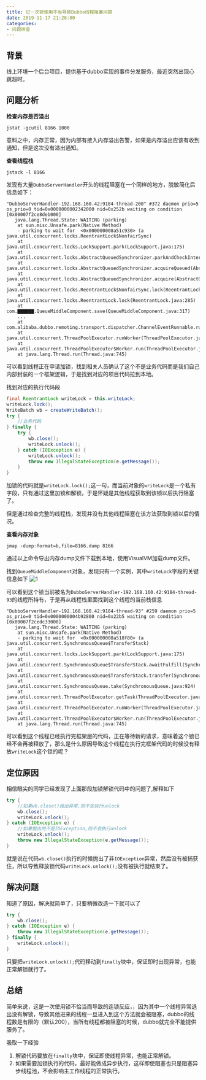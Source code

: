 ```yaml
---
title: 记一次锁使用不当导致Dubbo线程阻塞问题
date: 2019-11-17 21:28:00
categories:
- 问题排查
---
```


## 背景

线上环境一个后台项目，提供基于dubbo实现的事件分发服务，最近突然出现心跳超时。

## 问题分析

**检查内存是否溢出**
```shell
jstat -gcutil 8166 1000
```
意料之中，内存正常，因为内部有接入内存溢出告警，如果是内存溢出应该有收到通知，但是这次没有溢出通知。

**查看线程栈**
```shell
jstack -l 8166
```

发现有大量`DubboServerHandler`开头的线程阻塞在一个同样的地方，脱敏简化后信息如下：
```text
"DubboServerHandler-192.168.160.42:9184-thread-200" #372 daemon prio=5 os_prio=0 tid=0x0000000002342000 nid=0x252b waiting on condition [0x00007f2ce8deb000]
   java.lang.Thread.State: WAITING (parking)
	at sun.misc.Unsafe.park(Native Method)
	- parking to wait for  <0x000000008a51c930> (a java.util.concurrent.locks.ReentrantLock$NonfairSync)
	at java.util.concurrent.locks.LockSupport.park(LockSupport.java:175)
	at java.util.concurrent.locks.AbstractQueuedSynchronizer.parkAndCheckInterrupt(AbstractQueuedSynchronizer.java:836)
	at java.util.concurrent.locks.AbstractQueuedSynchronizer.acquireQueued(AbstractQueuedSynchronizer.java:870)
	at java.util.concurrent.locks.AbstractQueuedSynchronizer.acquire(AbstractQueuedSynchronizer.java:1199)
	at java.util.concurrent.locks.ReentrantLock$NonfairSync.lock(ReentrantLock.java:209)
	at java.util.concurrent.locks.ReentrantLock.lock(ReentrantLock.java:285)
    at com.▇▇▇▇▇▇.QueueMiddleComponent.save(QueueMiddleComponent.java:317)
	...
	at com.alibaba.dubbo.remoting.transport.dispatcher.ChannelEventRunnable.run(ChannelEventRunnable.java:81)
	at java.util.concurrent.ThreadPoolExecutor.runWorker(ThreadPoolExecutor.java:1142)
	at java.util.concurrent.ThreadPoolExecutor$Worker.run(ThreadPoolExecutor.java:617)
	at java.lang.Thread.run(Thread.java:745)
```
可以看到线程正在申请加锁，找到相关人员确认了这个不是业务代码而是我们自己内部封装的一个框架逻辑，于是找到对应的项目代码拉到本地。

<!--more-->

找到对应的执行代码段
```java
final ReentrantLock writeLock = this.writeLock;
writeLock.lock();
WriteBatch wb = createWriteBatch();
try {
    //业务代码
} finally {
    try {
        wb.close();
        writeLock.unlock();
    } catch (IOException e) {
        writeLock.unlock();
        throw new IllegalStateException(e.getMessage());
    }
}
```
加锁的代码就是`writeLock.lock();`这一句，而当前对象的`writeLock`是一个私有字段，只有通过这里加锁和解锁，于是怀疑是其他线程获取到该锁以后执行阻塞了。

但是通过检查完整的线程栈，发现并没有其他线程阻塞在该方法获取到锁以后的情况。

**查看内存对象**
```shell
jmap -dump:format=b,file=8166.dump 8166
```
通过以上命令导出内存dump文件下载到本地，使用VisualVM加载dump文件。

找到`QueueMiddleComponent`对象，发现只有一个实例，其中`writeLock`字段的关键信息如下
![1](https://imgs.doodl6.com/problem/record-once-incorrect-use-lock/1.webp)

可以看到这个锁当前被名为`DubboServerHandler-192.168.160.42:9184-thread-93`的线程所持有，于是再从线程栈里面找到这个线程的当前栈信息

```text
"DubboServerHandler-192.168.160.42:9184-thread-93" #259 daemon prio=5 os_prio=0 tid=0x0000000004b92800 nid=0x22b5 waiting on condition [0x00007f2cedc33000]
   java.lang.Thread.State: WAITING (parking)
	at sun.misc.Unsafe.park(Native Method)
	- parking to wait for  <0x000000008a518f80> (a java.util.concurrent.SynchronousQueue$TransferStack)
	at java.util.concurrent.locks.LockSupport.park(LockSupport.java:175)
	at java.util.concurrent.SynchronousQueue$TransferStack.awaitFulfill(SynchronousQueue.java:458)
	at java.util.concurrent.SynchronousQueue$TransferStack.transfer(SynchronousQueue.java:362)
	at java.util.concurrent.SynchronousQueue.take(SynchronousQueue.java:924)
	at java.util.concurrent.ThreadPoolExecutor.getTask(ThreadPoolExecutor.java:1067)
	at java.util.concurrent.ThreadPoolExecutor.runWorker(ThreadPoolExecutor.java:1127)
	at java.util.concurrent.ThreadPoolExecutor$Worker.run(ThreadPoolExecutor.java:617)
	at java.lang.Thread.run(Thread.java:745)
```
可以看到这个线程已经执行完框架层的代码，正在等待新的请求，意味着这个锁已经不会再被释放了，那么是什么原因导致这个线程在执行完框架代码的时候没有释放`writeLock`这个锁的呢？

## 定位原因

相信眼尖的同学已经发现了上面那段加锁解锁代码中的问题了,解释如下

```java
try {
    //如果wb.close()抛出异常,则不会执行unlock
    wb.close();
    writeLock.unlock();
} catch (IOException e) {
    //如果抛出的不是IOException,则不会执行unlock
    writeLock.unlock();
    throw new IllegalStateException(e.getMessage());
}
```
就是说在代码`wb.close()`执行的时候抛出了非`IOException`异常，然后没有被捕获住，所以导致释放锁代码`writeLock.unlock();`没有被执行就结束了。

## 解决问题

知道了原因，解决就简单了，只要稍微改造一下就可以了
```java
try {
    wb.close();
} catch (IOException e) {
    throw new IllegalStateException(e.getMessage());
} finally {
    writeLock.unlock();
}
```
只要把`writeLock.unlock();`代码移动到`finally`块中，保证即时出现异常，也能正常解锁就行了。

## 总结
简单来说，这是一次使用锁不恰当而导致的连锁反应，，因为其中一个线程异常退出没有解锁，导致其他进来的线程一旦进入到这个方法就会被阻塞，dubbo的线程数是有限的（默认200），当所有线程都被阻塞的时候，dubbo就完全不能提供服务了。

吸取一下经验

1. 解锁代码要放在`finally`块中，保证即使线程异常，也能正常解锁。
2. 如果需要加锁执行的代码，最好能做成异步执行，这样即使阻塞也只是阻塞异步线程池，不会影响主工作线程的正常执行。
